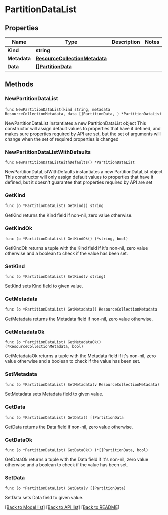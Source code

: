 # PartitionDataList

## Properties

Name | Type | Description | Notes
------------ | ------------- | ------------- | -------------
**Kind** | **string** |  | 
**Metadata** | [**ResourceCollectionMetadata**](ResourceCollectionMetadata.md) |  | 
**Data** | [**[]PartitionData**](PartitionData.md) |  | 

## Methods

### NewPartitionDataList

`func NewPartitionDataList(kind string, metadata ResourceCollectionMetadata, data []PartitionData, ) *PartitionDataList`

NewPartitionDataList instantiates a new PartitionDataList object
This constructor will assign default values to properties that have it defined,
and makes sure properties required by API are set, but the set of arguments
will change when the set of required properties is changed

### NewPartitionDataListWithDefaults

`func NewPartitionDataListWithDefaults() *PartitionDataList`

NewPartitionDataListWithDefaults instantiates a new PartitionDataList object
This constructor will only assign default values to properties that have it defined,
but it doesn't guarantee that properties required by API are set

### GetKind

`func (o *PartitionDataList) GetKind() string`

GetKind returns the Kind field if non-nil, zero value otherwise.

### GetKindOk

`func (o *PartitionDataList) GetKindOk() (*string, bool)`

GetKindOk returns a tuple with the Kind field if it's non-nil, zero value otherwise
and a boolean to check if the value has been set.

### SetKind

`func (o *PartitionDataList) SetKind(v string)`

SetKind sets Kind field to given value.


### GetMetadata

`func (o *PartitionDataList) GetMetadata() ResourceCollectionMetadata`

GetMetadata returns the Metadata field if non-nil, zero value otherwise.

### GetMetadataOk

`func (o *PartitionDataList) GetMetadataOk() (*ResourceCollectionMetadata, bool)`

GetMetadataOk returns a tuple with the Metadata field if it's non-nil, zero value otherwise
and a boolean to check if the value has been set.

### SetMetadata

`func (o *PartitionDataList) SetMetadata(v ResourceCollectionMetadata)`

SetMetadata sets Metadata field to given value.


### GetData

`func (o *PartitionDataList) GetData() []PartitionData`

GetData returns the Data field if non-nil, zero value otherwise.

### GetDataOk

`func (o *PartitionDataList) GetDataOk() (*[]PartitionData, bool)`

GetDataOk returns a tuple with the Data field if it's non-nil, zero value otherwise
and a boolean to check if the value has been set.

### SetData

`func (o *PartitionDataList) SetData(v []PartitionData)`

SetData sets Data field to given value.



[[Back to Model list]](../README.md#documentation-for-models) [[Back to API list]](../README.md#documentation-for-api-endpoints) [[Back to README]](../README.md)


